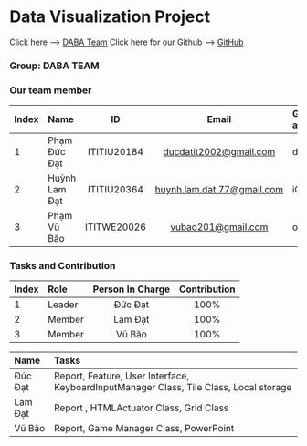 
# Data Visualization Project 
Click here --> <a href="" target="_blank">DABA Team</a>
Click here for our Github --> <a href="https://github.com/ducdatit2002/dsa-2048-project" target="_blank">GitHub</a>

### Group: DABA TEAM
### Our team member
| Index | Name                   |     ID      |              Email               | Github account             |
|:------|:-----------------------|:-----------:|:--------------------------------:|:---------------------------|
| 1     | Phạm Đức Đạt | ITITIU20184 | ducdatit2002@gmail.com | ducdatit2002 |
| 2     | Huỳnh Lam Đạt| ITITIU20364 | huynh.lam.dat.77@gmail.com |   iGhost22 |
| 3     | Phạm Vũ Bão| ITITWE20026 | vubao201@gmail.com | osomeansbear |           

### Tasks and Contribution 
| Index | Role                                                         | Person In Charge | Contribution |
|:------|:-------------------------------------------------------------|:--------------:|:------------:|
| 1     | Leader     |   Đức Đạt   |          100%      |
| 2     | Member      |   Lam Đạt   |          100%      |
| 3     | Member  |  Vũ Bão     |      100%          |


| Name | Tasks |
|:------|:-------------------------------------------------------------|
| Đức Đạt     | Report, Feature, User Interface, KeyboardInputManager Class, Tile Class, Local storage   |   
| Lam Đạt   | Report , HTMLActuator Class, Grid Class    |    
| Vũ Bão    | Report, Game Manager Class, PowerPoint   |         

